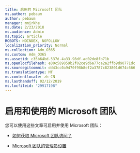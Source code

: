 ```yaml
---
title: 启用的 Microsoft 团队
ms.author: pebaum
author: pebaum
manager: mnirkhe
ms.date: 2/23/2018
ms.audience: Admin
ms.topic: article
ROBOTS: NOINDEX, NOFOLLOW
localization_priority: Normal
ms.collection: Adm_O365
ms.custom: Adm_O365
ms.assetid: c35b64bd-537d-4a33-98df-ad02de8fb71b
ms.openlocfilehash: e00c589059b2f02ce9d6a77ca2a2ffb9d90771dc
ms.sourcegitcommit: dd43cc0a9470f98b8ef2a3787c823801d674c666
ms.translationtype: MT
ms.contentlocale: zh-CN
ms.lasthandoff: 02/12/2019
ms.locfileid: "29917198"
---
```

# <a name="enable-and-use-microsoft-teams"></a>启用和使用的 Microsoft 团队

您可以使用这些文章可启用并使用 Microsoft 团队：
  
- [如何获取 Microsoft 团队访问？](https://support.office.com/article/How-do-I-get-access-to-Microsoft-Teams-fc7f1634-abd3-4f26-a597-9df16e4ca65b.aspx)
    
- [Microsoft 团队的管理员设置](https://support.office.com/article/Administrator-settings-for-Microsoft-Teams-3966a3f5-7e0f-4ea9-a402-41888f455ba2.aspx)
    

